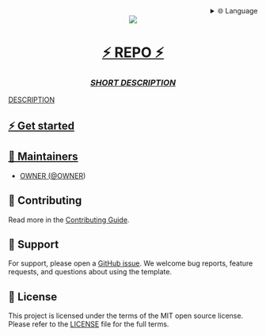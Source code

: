 <div align="right">
  <details>
    <summary >🌐 Language</summary>
    <div>
      <div align="center">
        <a href="https://openaitx.github.io/view.html?user=OWNER&project=REPO&lang=en">English</a>
        | <a href="https://openaitx.github.io/view.html?user=OWNER&project=REPO&lang=zh-CN">简体中文</a>
        | <a href="https://openaitx.github.io/view.html?user=OWNER&project=REPO&lang=zh-TW">繁體中文</a>
        | <a href="https://openaitx.github.io/view.html?user=OWNER&project=REPO&lang=ja">日本語</a>
        | <a href="https://openaitx.github.io/view.html?user=OWNER&project=REPO&lang=ko">한국어</a>
        | <a href="https://openaitx.github.io/view.html?user=OWNER&project=REPO&lang=hi">हिन्दी</a>
        | <a href="https://openaitx.github.io/view.html?user=OWNER&project=REPO&lang=th">ไทย</a>
        | <a href="https://openaitx.github.io/view.html?user=OWNER&project=REPO&lang=fr">Français</a>
        | <a href="https://openaitx.github.io/view.html?user=OWNER&project=REPO&lang=de">Deutsch</a>
        | <a href="https://openaitx.github.io/view.html?user=OWNER&project=REPO&lang=es">Español</a>
        | <a href="https://openaitx.github.io/view.html?user=OWNER&project=REPO&lang=it">Italiano</a>
        | <a href="https://openaitx.github.io/view.html?user=OWNER&project=REPO&lang=ru">Русский</a>
        | <a href="https://openaitx.github.io/view.html?user=OWNER&project=REPO&lang=pt">Português</a>
        | <a href="https://openaitx.github.io/view.html?user=OWNER&project=REPO&lang=nl">Nederlands</a>
        | <a href="https://openaitx.github.io/view.html?user=OWNER&project=REPO&lang=pl">Polski</a>
        | <a href="https://openaitx.github.io/view.html?user=OWNER&project=REPO&lang=ar">العربية</a>
        | <a href="https://openaitx.github.io/view.html?user=OWNER&project=REPO&lang=fa">فارسی</a>
        | <a href="https://openaitx.github.io/view.html?user=OWNER&project=REPO&lang=tr">Türkçe</a>
        | <a href="https://openaitx.github.io/view.html?user=OWNER&project=REPO&lang=vi">Tiếng Việt</a>
        | <a href="https://openaitx.github.io/view.html?user=OWNER&project=REPO&lang=id">Bahasa Indonesia</a>
        | <a href="https://openaitx.github.io/view.html?user=OWNER&project=REPO&lang=as">অসমীয়া</
      </div>
    </div>
  </details>
</div>

<div align="center">
    <img src="media/REPO-logo.webp"/>
    <h1>⚡️ REPO ⚡️</h1>
    <h3><em>SHORT DESCRIPTION</em></h3>
</div>

DESCRIPTION


## ⚡️ Get started 


## 👥 Maintainers
- OWNER ([@OWNER](https://github.com/OWNER))


## 🤝 Contributing

Read more in the [Contributing Guide](./.github/CONTRIBUTING.md).


## 💬 Support

For support, please open a [GitHub issue](https://github.com/OWNER/REPO/issues/new). We welcome bug reports, feature requests, and questions about using the template.


## 📄 License

This project is licensed under the terms of the MIT open source license. Please refer to the [LICENSE](./.github/LICENSE) file for the full terms.
